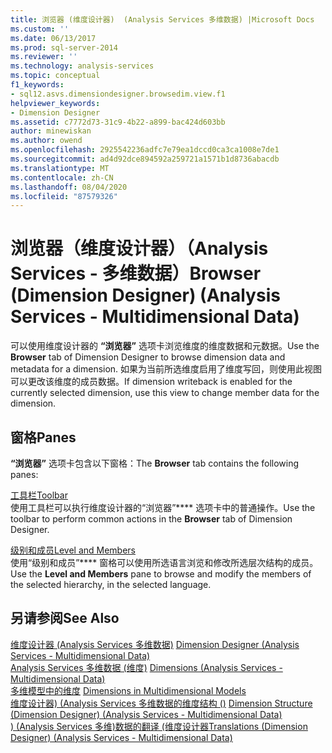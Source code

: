 ```yaml
---
title: 浏览器 (维度设计器)  (Analysis Services 多维数据) |Microsoft Docs
ms.custom: ''
ms.date: 06/13/2017
ms.prod: sql-server-2014
ms.reviewer: ''
ms.technology: analysis-services
ms.topic: conceptual
f1_keywords:
- sql12.asvs.dimensiondesigner.browsedim.view.f1
helpviewer_keywords:
- Dimension Designer
ms.assetid: c7772d73-31c9-4b22-a899-bac424d603bb
author: minewiskan
ms.author: owend
ms.openlocfilehash: 2925542236adfc7e79ea1dccd0ca3ca1008e7de1
ms.sourcegitcommit: ad4d92dce894592a259721a1571b1d8736abacdb
ms.translationtype: MT
ms.contentlocale: zh-CN
ms.lasthandoff: 08/04/2020
ms.locfileid: "87579326"
---
```

# <a name="browser-dimension-designer-analysis-services---multidimensional-data"></a><span data-ttu-id="20fc6-102">浏览器（维度设计器）（Analysis Services - 多维数据）</span><span class="sxs-lookup"><span data-stu-id="20fc6-102">Browser (Dimension Designer) (Analysis Services - Multidimensional Data)</span></span>
  <span data-ttu-id="20fc6-103">可以使用维度设计器的 **“浏览器”** 选项卡浏览维度的维度数据和元数据。</span><span class="sxs-lookup"><span data-stu-id="20fc6-103">Use the **Browser** tab of Dimension Designer to browse dimension data and metadata for a dimension.</span></span> <span data-ttu-id="20fc6-104">如果为当前所选维度启用了维度写回，则使用此视图可以更改该维度的成员数据。</span><span class="sxs-lookup"><span data-stu-id="20fc6-104">If dimension writeback is enabled for the currently selected dimension, use this view to change member data for the dimension.</span></span>  
  
## <a name="panes"></a><span data-ttu-id="20fc6-105">窗格</span><span class="sxs-lookup"><span data-stu-id="20fc6-105">Panes</span></span>  
 <span data-ttu-id="20fc6-106">**“浏览器”** 选项卡包含以下窗格：</span><span class="sxs-lookup"><span data-stu-id="20fc6-106">The **Browser** tab contains the following panes:</span></span>  
  
 [<span data-ttu-id="20fc6-107">工具栏</span><span class="sxs-lookup"><span data-stu-id="20fc6-107">Toolbar</span></span>](toolbar-browser-tab-dimension-designer-analysis-services-multidimensional-data.md)  
 <span data-ttu-id="20fc6-108">使用工具栏可以执行维度设计器的“浏览器”\*\*\*\* 选项卡中的普通操作。</span><span class="sxs-lookup"><span data-stu-id="20fc6-108">Use the toolbar to perform common actions in the **Browser** tab of Dimension Designer.</span></span>  
  
 [<span data-ttu-id="20fc6-109">级别和成员</span><span class="sxs-lookup"><span data-stu-id="20fc6-109">Level and Members</span></span>](level-members-dimension-designer-analysis-services-multidimensional-data.md)  
 <span data-ttu-id="20fc6-110">使用“级别和成员”\*\*\*\* 窗格可以使用所选语言浏览和修改所选层次结构的成员。</span><span class="sxs-lookup"><span data-stu-id="20fc6-110">Use the **Level and Members** pane to browse and modify the members of the selected hierarchy, in the selected language.</span></span>  
  
## <a name="see-also"></a><span data-ttu-id="20fc6-111">另请参阅</span><span class="sxs-lookup"><span data-stu-id="20fc6-111">See Also</span></span>  
 <span data-ttu-id="20fc6-112">[维度设计器 &#40;Analysis Services 多维数据&#41;](dimension-designer-analysis-services-multidimensional-data.md) </span><span class="sxs-lookup"><span data-stu-id="20fc6-112">[Dimension Designer &#40;Analysis Services - Multidimensional Data&#41;](dimension-designer-analysis-services-multidimensional-data.md) </span></span>  
 <span data-ttu-id="20fc6-113">[Analysis Services 多维数据 &#40;维度&#41;](multidimensional-models-olap-logical-dimension-objects/dimensions-analysis-services-multidimensional-data.md) </span><span class="sxs-lookup"><span data-stu-id="20fc6-113">[Dimensions &#40;Analysis Services - Multidimensional Data&#41;](multidimensional-models-olap-logical-dimension-objects/dimensions-analysis-services-multidimensional-data.md) </span></span>  
 <span data-ttu-id="20fc6-114">[多维模型中的维度](multidimensional-models/dimensions-in-multidimensional-models.md) </span><span class="sxs-lookup"><span data-stu-id="20fc6-114">[Dimensions in Multidimensional Models](multidimensional-models/dimensions-in-multidimensional-models.md) </span></span>  
 <span data-ttu-id="20fc6-115">[维度设计器&#41; &#40;Analysis Services 多维数据的维度结构 &#40;&#41;](dimension-structure-dimension-designer-analysis-services-multidimensional-data.md) </span><span class="sxs-lookup"><span data-stu-id="20fc6-115">[Dimension Structure &#40;Dimension Designer&#41; &#40;Analysis Services - Multidimensional Data&#41;](dimension-structure-dimension-designer-analysis-services-multidimensional-data.md) </span></span>  
 [<span data-ttu-id="20fc6-116">&#41; &#40;Analysis Services 多维&#41;数据的翻译 &#40;维度设计器</span><span class="sxs-lookup"><span data-stu-id="20fc6-116">Translations &#40;Dimension Designer&#41; &#40;Analysis Services - Multidimensional Data&#41;</span></span>](translations-dimension-designer-analysis-services-multidimensional-data.md)  
  
  

